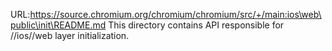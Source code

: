 URL:https://source.chromium.org/chromium/chromium/src/+/main:ios\web\public\init\README.md
This directory contains API responsible for //ios//web layer initialization.
